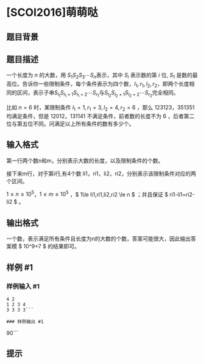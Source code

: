 # [SCOI2016]萌萌哒

## 题目背景



## 题目描述

一个长度为 $n$ 的大数，用 $S_1S_2S_3 \cdots S_n$表示，其中 $S_i$ 表示数的第 $i$ 位, $S_1$ 是数的最高位。告诉你一些限制条件，每个条件表示为四个数，$l_1,r_1,l_2,r_2$，即两个长度相同的区间，表示子串$S_{l_1}S_{l_1+1}S_{l_1+2} \cdots S_{r_1}$与$S_{l_2}S_{l_2+1}S_{l_2+2} \cdots S_{r_2}$完全相同。

比如 $n=6$ 时，某限制条件 $l_1=1,r_1=3,l_2=4,r_2=6$ ，那么 $123123$，$351351$ 均满足条件，但是 $12012$，$131141$ 不满足条件，前者数的长度不为 $6$ ，后者第二位与第五位不同。问满足以上所有条件的数有多少个。

## 输入格式

第一行两个数n和m，分别表示大数的长度，以及限制条件的个数。

接下来m行，对于第i行,有4个数 li1，ri1，li2，ri2，分别表示该限制条件对应的两个区间。

$1\le n\le 10^5$，$1\le m\le 10^5$ ，$ 1\le li1,ri1,li2,ri2 \le n $ ；并且保证 $ ri1-li1=ri2-li2 $ 。


## 输出格式

一个数，表示满足所有条件且长度为n的大数的个数，答案可能很大，因此输出答案模 $ 10^9+7 $ 的结果即可。


## 样例 #1

### 样例输入 #1
```
4 2
1 2 3 4
3 3 3 3```

### 样例输出 #1

```
90```

## 提示


